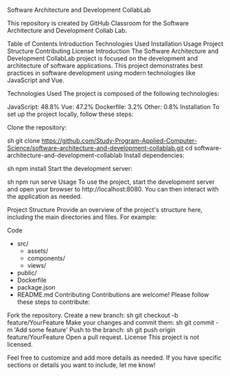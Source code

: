 Software Architecture and Development CollabLab

This repository is created by GitHub Classroom for the Software Architecture and Development Collab Lab.

Table of Contents
Introduction
Technologies Used
Installation
Usage
Project Structure
Contributing
License
Introduction
The Software Architecture and Development CollabLab project is focused on the development and architecture of software applications. This project demonstrates best practices in software development using modern technologies like JavaScript and Vue.

Technologies Used
The project is composed of the following technologies:

JavaScript: 48.8%
Vue: 47.2%
Dockerfile: 3.2%
Other: 0.8%
Installation
To set up the project locally, follow these steps:

Clone the repository:

sh
git clone https://github.com/Study-Program-Applied-Computer-Science/software-architecture-and-development-collablab.git
cd software-architecture-and-development-collablab
Install dependencies:

sh
npm install
Start the development server:

sh
npm run serve
Usage
To use the project, start the development server and open your browser to http://localhost:8080. You can then interact with the application as needed.

Project Structure
Provide an overview of the project's structure here, including the main directories and files. For example:

Code
- src/
  - assets/
  - components/
  - views/
- public/
- Dockerfile
- package.json
- README.md
Contributing
Contributions are welcome! Please follow these steps to contribute:

Fork the repository.
Create a new branch:
sh
git checkout -b feature/YourFeature
Make your changes and commit them:
sh
git commit -m 'Add some feature'
Push to the branch:
sh
git push origin feature/YourFeature
Open a pull request.
License
This project is not licensed.

Feel free to customize and add more details as needed. If you have specific sections or details you want to include, let me know!

